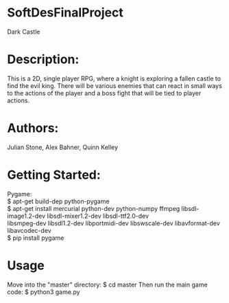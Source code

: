# SoftDesFinalProject
Dark Castle <br />
# Description:<br />
This is a 2D, single player RPG, where a knight is exploring a fallen castle to find the evil king. There will be various enemies that can react in small ways to the actions of the player and a boss fight that will be tied to player actions.<br />
# Authors: <br />
Julian Stone, Alex Bahner, Quinn Kelley
# Getting Started:
Pygame: <br />
$ apt-get build-dep python-pygame <br />
$ apt-get install mercurial python-dev python-numpy ffmpeg libsdl-image1.2-dev libsdl-mixer1.2-dev libsdl-ttf2.0-dev<br /> 
libsmpeg-dev libsdl1.2-dev libportmidi-dev libswscale-dev libavformat-dev libavcodec-dev<br />
$ pip install pygame<br />
# Usage 
Move into the "master" directory:
$ cd master
Then run the main game code:
$ python3 game.py
